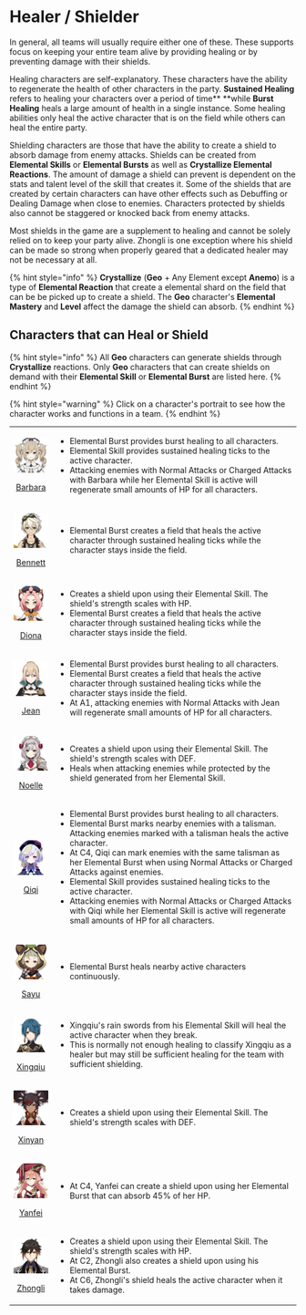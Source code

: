 # Healer / Shielder

In general, all teams will usually require either one of these. These supports focus on keeping your entire team alive by providing healing or by preventing damage with their shields.

Healing characters are self-explanatory. These characters have the ability to regenerate the health of other characters in the party. **Sustained Healing** refers to healing your characters over a period of time** **while **Burst Healing** heals a large amount of health in a single instance. Some healing abilities only heal the active character that is on the field while others can heal the entire party.

Shielding characters are those that have the ability to create a shield to absorb damage from enemy attacks. Shields can be created from **Elemental Skills** or **Elemental Bursts** as well as **Crystallize Elemental Reactions**. The amount of damage a shield can prevent is dependent on the stats and talent level of the skill that creates it. Some of the shields that are created by certain characters can have other effects such as Debuffing or Dealing Damage when close to enemies. Characters protected by shields also cannot be staggered or knocked back from enemy attacks.

Most shields in the game are a supplement to healing and cannot be solely relied on to keep your party alive. Zhongli is one exception where his shield can be made so strong when properly geared that a dedicated healer may not be necessary at all.

{% hint style="info" %}
**Crystallize** (**Geo** + Any Element except **Anemo**) is a type of **Elemental Reaction** that create a elemental shard on the field that can be be picked up to create a shield. The **Geo** character's **Elemental Mastery** and **Level** affect the damage the shield can absorb.
{% endhint %}

## Characters that can Heal or Shield

{% hint style="info" %}
All **Geo** characters can generate shields through **Crystallize** reactions. Only **Geo** characters that can create shields on demand with their **Elemental Skill** or **Elemental Burst** are listed here.
{% endhint %}

{% hint style="warning" %}
Click on a character's portrait to see how the character works and functions in a team.
{% endhint %}

|                                                                                                                                                                                         |                                                                                                                                                                                                                                                                                                                                                                                                                                                                                                                                                                                                                          |
| :-------------------------------------------------------------------------------------------------------------------------------------------------------------------------------------: | ------------------------------------------------------------------------------------------------------------------------------------------------------------------------------------------------------------------------------------------------------------------------------------------------------------------------------------------------------------------------------------------------------------------------------------------------------------------------------------------------------------------------------------------------------------------------------------------------------------------------ |
| <p><a href="../../characters/hydro/barbara.md"><img src="../../.gitbook/assets/UI_AvatarIcon_Barbara.png" alt=""></a></p><p><a href="../../characters/hydro/barbara.md">Barbara</a></p> | <ul><li>Elemental Burst provides burst healing to all characters.</li><li>Elemental Skill provides sustained healing ticks to the active character.</li><li>Attacking enemies with Normal Attacks or Charged Attacks with Barbara while her Elemental Skill is active will regenerate small amounts of HP for all characters.</li></ul>                                                                                                                                                                                                                                                                                  |
|  <p><a href="../../characters/pyro/bennett.md"><img src="../../.gitbook/assets/UI_AvatarIcon_Bennett.png" alt=""></a></p><p><a href="../../characters/pyro/bennett.md">Bennett</a></p>  | <ul><li>Elemental Burst creates a field that heals the active character through sustained healing ticks while the character stays inside the field.</li></ul>                                                                                                                                                                                                                                                                                                                                                                                                                                                            |
|      <p><a href="../../characters/cryo/diona.md"><img src="../../.gitbook/assets/UI_AvatarIcon_Diona.png" alt=""></a></p><p><a href="../../characters/cryo/diona.md">Diona</a></p>      | <ul><li>Creates a shield upon using their Elemental Skill. The shield's strength scales with HP.</li><li>Elemental Burst creates a field that heals the active character through sustained healing ticks while the character stays inside the field.</li></ul>                                                                                                                                                                                                                                                                                                                                                           |
|       <p><a href="../../characters/anemo/jean.md"><img src="../../.gitbook/assets/UI_AvatarIcon_Jean.png" alt=""></a></p><p><a href="../../characters/anemo/jean.md">Jean</a></p>       | <ul><li>Elemental Burst provides burst healing to all characters.</li><li>Elemental Burst creates a field that heals the active character through sustained healing ticks while the character stays inside the field.</li><li>At A1, attacking enemies with Normal Attacks with Jean will regenerate small amounts of HP for all characters.</li></ul>                                                                                                                                                                                                                                                                   |
|     <p><a href="../../characters/geo/noelle.md"><img src="../../.gitbook/assets/UI_AvatarIcon_Noelle.png" alt=""></a></p><p><a href="../../characters/geo/noelle.md">Noelle</a></p>     | <ul><li>Creates a shield upon using their Elemental Skill. The shield's strength scales with DEF.</li><li>Heals when attacking enemies while protected by the shield generated from her Elemental Skill.</li></ul>                                                                                                                                                                                                                                                                                                                                                                                                       |
|        <p><a href="../../characters/cryo/qiqi.md"><img src="../../.gitbook/assets/UI_AvatarIcon_Qiqi.png" alt=""></a></p><p><a href="../../characters/cryo/qiqi.md">Qiqi</a></p>        | <ul><li>Elemental Burst provides burst healing to all characters.</li><li>Elemental Burst marks nearby enemies with a talisman. Attacking enemies marked with a talisman heals the active character.</li><li>At C4, Qiqi can mark enemies with the same talisman as her Elemental Burst when using Normal Attacks or Charged Attacks against enemies.</li><li>Elemental Skill provides sustained healing ticks to the active character.</li><li>Attacking enemies with Normal Attacks or Charged Attacks with Qiqi while her Elemental Skill is active will regenerate small amounts of HP for all characters.</li></ul> |
|       <p><a href="../../characters/anemo/sayu.md"><img src="../../.gitbook/assets/UI_AvatarIcon_Sayu.png" alt=""></a></p><p><a href="../../characters/anemo/sayu.md">Sayu</a></p>       | <ul><li>Elemental Burst heals nearby active characters continuously.</li></ul>                                                                                                                                                                                                                                                                                                                                                                                                                                                                                                                                           |
| <p><a href="../../characters/hydro/xingqiu.md"><img src="../../.gitbook/assets/UI_AvatarIcon_Xingqiu.png" alt=""></a></p><p><a href="../../characters/hydro/xingqiu.md">Xingqiu</a></p> | <ul><li>Xingqiu's rain swords from his Elemental Skill will heal the active character when they break.</li><li>This is normally not enough healing to classify Xingqiu as a healer but may still be sufficient healing for the team with sufficient shielding.</li></ul>                                                                                                                                                                                                                                                                                                                                                 |
|    <p><a href="../../characters/pyro/xinyan.md"><img src="../../.gitbook/assets/UI_AvatarIcon_Xinyan.png" alt=""></a></p><p><a href="../../characters/pyro/xinyan.md">Xinyan</a></p>    | <ul><li>Creates a shield upon using their Elemental Skill. The shield's strength scales with DEF.</li></ul>                                                                                                                                                                                                                                                                                                                                                                                                                                                                                                              |
|    <p><a href="../../characters/pyro/yanfei.md"><img src="../../.gitbook/assets/UI_AvatarIcon_Yanfei.png" alt=""></a></p><p><a href="../../characters/pyro/yanfei.md">Yanfei</a></p>    | <ul><li>At C4, Yanfei can create a shield upon using her Elemental Burst that can absorb 45% of her HP.</li></ul>                                                                                                                                                                                                                                                                                                                                                                                                                                                                                                        |
|   <p><a href="../../characters/geo/zhongli.md"><img src="../../.gitbook/assets/UI_AvatarIcon_Zhongli.png" alt=""></a></p><p><a href="../../characters/geo/zhongli.md">Zhongli</a></p>   | <ul><li>Creates a shield upon using their Elemental Skill. The shield's strength scales with HP.</li><li>At C2, Zhongli also creates a shield upon using his Elemental Burst.</li><li>At C6, Zhongli's shield heals the active character when it takes damage.</li></ul>                                                                                                                                                                                                                                                                                                                                                 |
